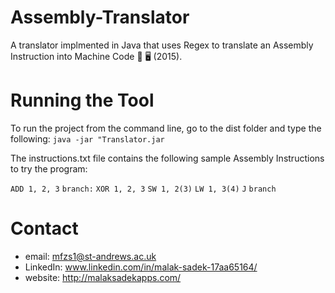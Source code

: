 # Assembly-Translator
A translator implmented in Java that uses Regex to translate an Assembly Instruction into Machine Code 🔁 🖥 (2015).

# Running the Tool

To run the project from the command line, go to the dist folder and
type the following:
`java -jar "Translator.jar`

The instructions.txt file contains the following sample Assembly Instructions to try the program:

`ADD 1, 2, 3`
`branch:`
`XOR 1, 2, 3`
`SW 1, 2(3)`
`LW 1, 3(4)`
`J`
`branch`

# Contact

* email: mfzs1@st-andrews.ac.uk
* LinkedIn: www.linkedin.com/in/malak-sadek-17aa65164/
* website: http://malaksadekapps.com/
